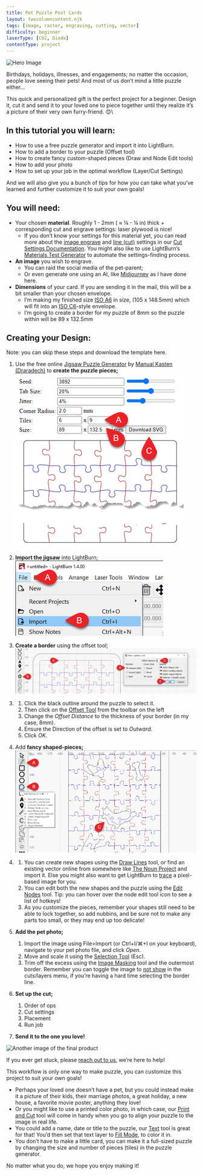 ```yaml
---
title: Pet Puzzle Post Cards
layout: twocolumncontent.njk
tags: [image, raster, engraving, cutting, vector]
difficulty: beginner
laserType: [C02, Diode]
contentType: project
---
```

<!--

{# 
TO DO/ Suggestions:
    ❏ Finish instructions 
    ❏ Work out title 
    ❏ Make image engrave guide 
    ❏ Make ai image generation guide
    ❏ Get photos
    ❏ Finalize text
 #} 
-->
 
 ![Hero Image](https://via.placeholder.com/600x200)

 Birthdays, holidays, illnesses, and engagements; no matter the occasion, people love seeing their pets! And most of us don’t mind a little puzzle either… 

This quick and personalized gift is the perfect project for a beginner. Design it, cut it and send it to your loved one to piece together until they realize it’s a picture of their very own furry-friend.  😊\

## In this tutorial you will learn:
* How to use a free puzzle generator and import it into LightBurn. 
* How to add a border to your puzzle (Offset tool)
* How to create fancy custom-shaped pieces (Draw and Node Edit tools)
* How to add your photo
* How to set up your job in the optimal workflow (Layer/Cut Settings) 

And we will also give you a bunch of tips for how you can take what you’ve learned and further customize it to suit your own goals!



##  You will need: 

* Your chosen **material**. Roughly 1 - 2mm ( ≈ ⅛ - ¼ in) thick + corresponding cut and engrave settings: laser plywood is nice!
    * If you don’t know your settings for this material yet, you can read more about the [image engrave](https://docs.lightburnsoftware.com/UI/CutSettings/CutSettings-Image.html) and [line (cut)](https://docs.lightburnsoftware.com/UI/CutSettings/CutSettings-Line.html) settings in our [Cut Settings Documentation](https://docs.lightburnsoftware.com/UI/CutSettings/index.html). You might also like to use LightBurn’s [Materials Test Generator](https://docs.lightburnsoftware.com/Tools/MaterialTest.html) to automate the settings-finding process. 
* **An image** you wish to engrave. 
    * You can raid the social media of the pet-parent; 
    * Or even generate one using an AI, like [Midjourney]([https://www.midjourney.com/](https://www.midjourney.com/)) as I have done here.
* **Dimensions** of your card. If you are sending it in the mail, this will be a bit smaller than your chosen envelope. 
    * I’m making my finished size [ISO A6](https://en.wikipedia.org/wiki/Paper_size#A_series) in size, (105 x 148.5mm) which will fit into an [ISO C6](https://en.wikipedia.org/wiki/Paper_size#C_series)-style envelope. 
    * I’m going to create a border for my puzzle of 8mm so the puzzle within will be 89 x 132.5mm 


##  Creating your Design: 
Note: you can skip these steps and download the template here. 


1. Use the free online [Jigsaw Puzzle Generator](https://github.com/Draradech/jigsaw) by [Manual Kasten (Draradech)](https://github.com/Draradech/jigsaw) to **create the puzzle pieces;**
![Generate Puzzle Settings](PetPuzzles_GeneratePuzzle.png)

<!--
Subtitle/annotations & Alt test

Title:
Settings used in this example for the rectangular puzzle generator at https://draradech.github.io/jigsaw/jigsaw.html.

Body:
Settings are as follows;
Seed: 3892,
Tab Size: 20%,
Jitter: 4%,
Corner Radius: 2mm,
Tiles: 6x9,
Size: 89x132.5mm
-->    

2. **Import the jigsaw** into LightBurn; 
![Import](PetPuzzles_Import.png)

<!--
![alt_text](images/image2.png "image_tooltip")
 \
Open LightBurn and click File>Import (or Ctrl+I/⌘+I on your keyboard), navigate to your jigsaw file, and click *Open*. \
--> 

3. **Create a border** using the offset tool;
![border](PetPuzzles_Border.png)
<!--
![alt_text]
-->  
3. 
    1. Click the black outline around the puzzle to select it.
    2. Then click on the [Offset Tool](https://docs.lightburnsoftware.com/Tools/ModifierTools.html#offset) from the toolbar on the left
    3. Change the *Offset Distance* to the thickness of your border (in my case, 8mm). 
    4. Ensure the Direction of the offset is set to *Outward*. 
    5. Click *OK*. 

4. Add **fancy shaped-pieces;**
![fancy shapes](PetPuzzles_FancyShapes.png)

<!--
!alt_text)
-->
4. 
   1. You can create new shapes using the [Draw Lines](https://docs.lightburnsoftware.com/UI/CreationTools.html#draw-lines-tool) tool, or find an existing vector online from somewhere like [The Noun Project](https://thenounproject.com/) and import it. Else you might also want to get LightBurn to [trace](https://docs.lightburnsoftware.com/Tools/TracingImages.html) a pixel-based image for you.
   2. You can edit both the new shapes and the puzzle using the [Edit Nodes](https://docs.lightburnsoftware.com/UI/CreationTools.html#draw-lines-tool) tool. Tip: you can hover over the node edit tool icon to see a list of hotkeys!
   3. As you customize the pieces, remember your shapes still need to be able to lock together, so add nubbins, and be sure not to make any parts too small, or they may end up too delicate!

5. **Add the pet photo;**
    1.  Import the image using File>Import (or Ctrl+I/⌘+I on your keyboard), navigate to your pet photo file, and click *Open*. 
    2.  Move and scale it using the [Selection Tool](https://docs.lightburnsoftware.com/UI/ZoomPanSelect.html#selection) (Esc).
    3.  Trim off the excess using the [Image Masking](https://docs.lightburnsoftware.com/ImageMasking.html) tool and the outermost border. Remember you can toggle the image to [not show](https://docs.lightburnsoftware.com/UI/CutsAndLayers.html) in the cuts/layers menu, if you’re having a hard time selecting the border line. 
6. **Set up the cut;**
    1.  Order of ops 
    2.  Cut settings 
    3.  Placement 
    4.  Run job
7. **Send it to the one you love!**

    
![Another image of the final product](https://via.placeholder.com/600x200)

If you ever get stuck, please [reach out to us](https://lightburnsoftware.com/pages/contact-help-suggestions), we’re here to help! 


This workflow is only one way to make puzzle, you can customize this project to suit your own goals!

* Perhaps your loved one doesn’t have a pet, but you could instead make it a picture of their kids, their marriage photos, a great holiday, a new house, a favorite movie poster, anything they love! 
* Or you might like to use a printed color photo, in which case, our [Print and Cut](https://docs.lightburnsoftware.com/PrintAndCut.html) tool will come in handy when you go to align your puzzle to the image in real life. 
* You could add a name, date or title to the puzzle, our [Text](https://docs.lightburnsoftware.com/UI/FontsAndText.html) tool is great for that! You’d then set that text layer to [Fill Mode](https://docs.lightburnsoftware.com/UI/CutSettings/CutSettings-Fill.html), to color it in.  
* You don’t have to make a little card, you can make it a full-sized puzzle by changing the size and number of pieces (tiles) in the puzzle generator. 

No matter what you do, we hope you enjoy making it! 

